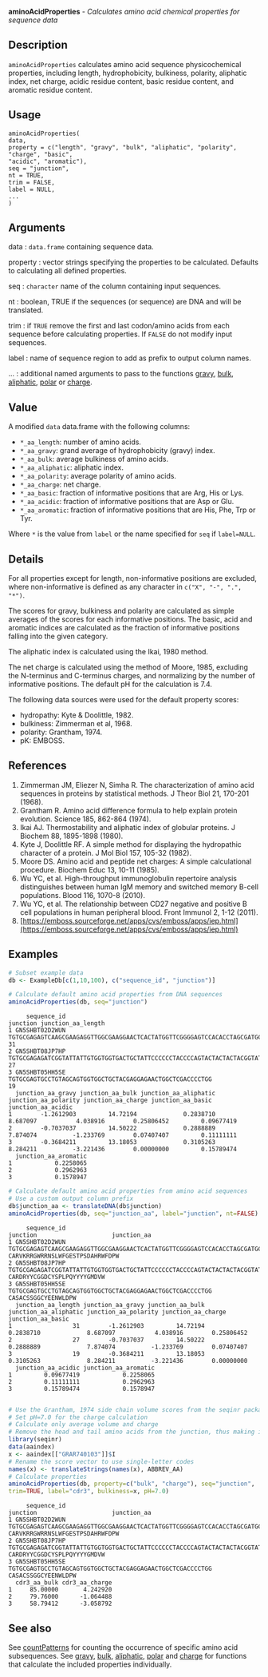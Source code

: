 **aminoAcidProperties** - *Calculates amino acid chemical properties for sequence data*

Description
--------------------

`aminoAcidProperties` calculates amino acid sequence physicochemical properties, including
length, hydrophobicity, bulkiness, polarity, aliphatic index, net charge, acidic residue
content, basic residue content, and aromatic residue content.


Usage
--------------------
```
aminoAcidProperties(
data,
property = c("length", "gravy", "bulk", "aliphatic", "polarity", "charge", "basic",
"acidic", "aromatic"),
seq = "junction",
nt = TRUE,
trim = FALSE,
label = NULL,
...
)
```

Arguments
-------------------

data
:   `data.frame` containing sequence data.

property
:   vector strings specifying the properties to be calculated. Defaults
to calculating all defined properties.

seq
:   `character` name of the column containing input 
sequences.

nt
:   boolean, TRUE if the sequences (or sequence) are DNA and will be translated.

trim
:   if `TRUE` remove the first and last codon/amino acids from each
sequence before calculating properties. If `FALSE` do
not modify input sequences.

label
:   name of sequence region to add as prefix to output column names.

...
:   additional named arguments to pass to the functions 
[gravy](gravy.md), [bulk](bulk.md), [aliphatic](aliphatic.md), [polar](polar.md) or [charge](charge.md).




Value
-------------------

A modified `data` data.frame with the following columns:

+ `*_aa_length`:     number of amino acids.
+ `*_aa_gravy`:      grand average of hydrophobicity (gravy) index.
+ `*_aa_bulk`:       average bulkiness of amino acids.
+ `*_aa_aliphatic`:  aliphatic index.
+ `*_aa_polarity`:   average polarity of amino acids.
+ `*_aa_charge`:     net charge.
+ `*_aa_basic`:      fraction of informative positions that are 
Arg, His or Lys.
+ `*_aa_acidic`:     fraction of informative positions that are 
Asp or Glu.
+ `*_aa_aromatic`:   fraction of informative positions that are 
His, Phe, Trp or Tyr.



Where `*` is the value from `label` or the name specified for 
`seq` if `label=NULL`.


Details
-------------------

For all properties except for length, non-informative positions are excluded, 
where non-informative is defined as any character in `c("X", "-", ".", "*")`.

The scores for gravy, bulkiness and polarity are calculated as simple averages of the 
scores for each informative positions. The basic, acid and aromatic indices are 
calculated as the fraction of informative positions falling into the given category.

The aliphatic index is calculated using the Ikai, 1980 method.

The net charge is calculated using the method of Moore, 1985, excluding the N-terminus and
C-terminus charges, and normalizing by the number of informative positions.  The default 
pH for the calculation is 7.4.

The following data sources were used for the default property scores:

+ hydropathy:  Kyte & Doolittle, 1982.  
+ bulkiness:   Zimmerman et al, 1968. 
+ polarity:    Grantham, 1974.
+ pK:          EMBOSS.



References
-------------------


1. Zimmerman JM, Eliezer N, Simha R. The characterization of amino acid sequences 
in proteins by statistical methods. J Theor Biol 21, 170-201 (1968).
1. Grantham R. Amino acid difference formula to help explain protein evolution. 
Science 185, 862-864 (1974).
1. Ikai AJ. Thermostability and aliphatic index of globular proteins. 
J Biochem 88, 1895-1898 (1980).
1. Kyte J, Doolittle RF. A simple method for displaying the hydropathic character 
of a protein. J Mol Biol 157, 105-32 (1982).
1. Moore DS. Amino acid and peptide net charges: A simple calculational procedure. 
Biochem Educ 13, 10-11 (1985).
1. Wu YC, et al. High-throughput immunoglobulin repertoire analysis distinguishes 
between human IgM memory and switched memory B-cell populations. 
Blood 116, 1070-8 (2010).
1. Wu YC, et al. The relationship between CD27 negative and positive B cell 
populations in human peripheral blood. 
Front Immunol 2, 1-12 (2011).
1. [https://emboss.sourceforge.net/apps/cvs/emboss/apps/iep.html](https://emboss.sourceforge.net/apps/cvs/emboss/apps/iep.html)




Examples
-------------------

```R
# Subset example data
db <- ExampleDb[c(1,10,100), c("sequence_id", "junction")]

# Calculate default amino acid properties from DNA sequences
aminoAcidProperties(db, seq="junction")

```


```
     sequence_id                                                                                      junction junction_aa_length
1 GN5SHBT02D2WUN TGTGCGAGAGTCAAGCGAAGAGGTTGGCGAAGGAACTCACTATGGTTCGGGGAGTCCACACCTAGCGATGCCCACCGATGGTTCGACCCCTGG                 31
2 GN5SHBT08JP7HP             TGTGCGAGAGATCGGTATTATTGTGGTGGTGACTGCTATTCCCCCCTACCCCAGTACTACTACTACGGTATGGACGTCTGG                 27
3 GN5SHBT05HH5SE                                     TGTGCGAGTGCCTGTAGCAGTGGTGGCTGCTACGAGGAGAACTGGCTCGACCCCTGG                 19
  junction_aa_gravy junction_aa_bulk junction_aa_aliphatic junction_aa_polarity junction_aa_charge junction_aa_basic junction_aa_acidic
1        -1.2612903         14.72194             0.2838710             8.687097           4.038916        0.25806452         0.09677419
2        -0.7037037         14.50222             0.2888889             7.874074          -1.233769        0.07407407         0.11111111
3        -0.3684211         13.18053             0.3105263             8.284211          -3.221436        0.00000000         0.15789474
  junction_aa_aromatic
1            0.2258065
2            0.2962963
3            0.1578947

```


```R
# Calculate default amino acid properties from amino acid sequences
# Use a custom output column prefix
db$junction_aa <- translateDNA(db$junction)
aminoAcidProperties(db, seq="junction_aa", label="junction", nt=FALSE)

```


```
     sequence_id                                                                                      junction                     junction_aa
1 GN5SHBT02D2WUN TGTGCGAGAGTCAAGCGAAGAGGTTGGCGAAGGAACTCACTATGGTTCGGGGAGTCCACACCTAGCGATGCCCACCGATGGTTCGACCCCTGG CARVKRRGWRRNSLWFGESTPSDAHRWFDPW
2 GN5SHBT08JP7HP             TGTGCGAGAGATCGGTATTATTGTGGTGGTGACTGCTATTCCCCCCTACCCCAGTACTACTACTACGGTATGGACGTCTGG     CARDRYYCGGDCYSPLPQYYYYGMDVW
3 GN5SHBT05HH5SE                                     TGTGCGAGTGCCTGTAGCAGTGGTGGCTGCTACGAGGAGAACTGGCTCGACCCCTGG             CASACSSGGCYEENWLDPW
  junction_aa_length junction_aa_gravy junction_aa_bulk junction_aa_aliphatic junction_aa_polarity junction_aa_charge junction_aa_basic
1                 31        -1.2612903         14.72194             0.2838710             8.687097           4.038916        0.25806452
2                 27        -0.7037037         14.50222             0.2888889             7.874074          -1.233769        0.07407407
3                 19        -0.3684211         13.18053             0.3105263             8.284211          -3.221436        0.00000000
  junction_aa_acidic junction_aa_aromatic
1         0.09677419            0.2258065
2         0.11111111            0.2962963
3         0.15789474            0.1578947

```


```R

# Use the Grantham, 1974 side chain volume scores from the seqinr package
# Set pH=7.0 for the charge calculation
# Calculate only average volume and charge
# Remove the head and tail amino acids from the junction, thus making it the CDR3
library(seqinr)
data(aaindex)
x <- aaindex[["GRAR740103"]]$I
# Rename the score vector to use single-letter codes
names(x) <- translateStrings(names(x), ABBREV_AA)
# Calculate properties
aminoAcidProperties(db, property=c("bulk", "charge"), seq="junction", 
trim=TRUE, label="cdr3", bulkiness=x, pH=7.0)

```


```
     sequence_id                                                                                      junction                     junction_aa
1 GN5SHBT02D2WUN TGTGCGAGAGTCAAGCGAAGAGGTTGGCGAAGGAACTCACTATGGTTCGGGGAGTCCACACCTAGCGATGCCCACCGATGGTTCGACCCCTGG CARVKRRGWRRNSLWFGESTPSDAHRWFDPW
2 GN5SHBT08JP7HP             TGTGCGAGAGATCGGTATTATTGTGGTGGTGACTGCTATTCCCCCCTACCCCAGTACTACTACTACGGTATGGACGTCTGG     CARDRYYCGGDCYSPLPQYYYYGMDVW
3 GN5SHBT05HH5SE                                     TGTGCGAGTGCCTGTAGCAGTGGTGGCTGCTACGAGGAGAACTGGCTCGACCCCTGG             CASACSSGGCYEENWLDPW
  cdr3_aa_bulk cdr3_aa_charge
1     85.00000       4.242920
2     79.76000      -1.064488
3     58.79412      -3.058792

```



See also
-------------------

See [countPatterns](countPatterns.md) for counting the occurrence of specific amino acid subsequences.
See [gravy](gravy.md), [bulk](bulk.md), [aliphatic](aliphatic.md), [polar](polar.md) and [charge](charge.md) for functions 
that calculate the included properties individually.






